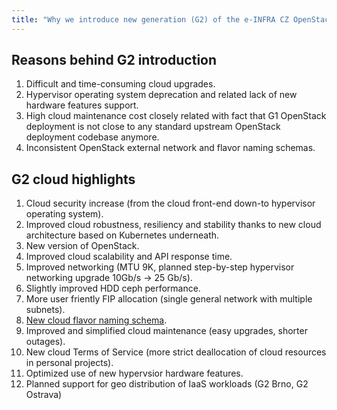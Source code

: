 ```yaml
---
title: "Why we introduce new generation (G2) of the e-INFRA CZ OpenStack IaaS cloud"
---
```

## Reasons behind G2 introduction

1. Difficult and time-consuming cloud upgrades.
2. Hypervisor operating system deprecation and related lack of new hardware features support.
3. High cloud maintenance cost closely related with fact that G1 OpenStack deployment is not close to any standard upstream OpenStack deployment codebase anymore.
4. Inconsistent OpenStack external network and flavor naming schemas.

## G2 cloud highlights

1. Cloud security increase (from the cloud front-end down-to hypervisor operating system).
2. Improved cloud robustness, resiliency and stability thanks to new cloud architecture based on Kubernetes underneath.
3. New version of OpenStack.
4. Improved cloud scalability and API response time.
5. Improved networking (MTU 9K, planned step-by-step hypervisor networking upgrade 10Gb/s -> 25 Gb/s).
6. Slightly improved HDD ceph performance.
7. More user friently FIP allocation (single general network with multiple subnets).
8. [New cloud flavor naming schema](./brno-g2-site/flavors.md#flavor-types-and-naming-schema).
9. Improved and simplified cloud maintenance (easy upgrades, shorter outages).
10. New cloud Terms of Service (more strict deallocation of cloud resources in personal projects). 
11. Optimized use of new hypervsior hardware features.
12. Planned support for geo distribution of IaaS workloads (G2 Brno, G2 Ostrava)
